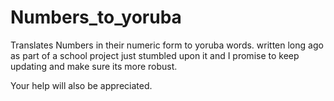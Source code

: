 # Numbers_to_yoruba
Translates Numbers in their numeric form to yoruba words. written long ago as part of a school project just stumbled upon it and I promise to keep updating and make sure its more robust.

Your help will also be appreciated.
